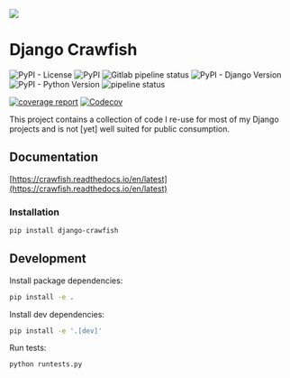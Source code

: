 ![](https://res.cloudinary.com/dmuligbfy/image/upload/c_scale,r_20,w_150/Crawfish/crawfish.png)

# Django Crawfish
![PyPI - License](https://img.shields.io/pypi/l/django-crawfish)
![PyPI](https://img.shields.io/pypi/v/django-crawfish)
![Gitlab pipeline status](https://img.shields.io/gitlab/pipeline/crawfordleeds/crawfish)
![PyPI - Django Version](https://img.shields.io/pypi/djversions/django-crawfish)
![PyPI - Python Version](https://img.shields.io/pypi/pyversions/django-crawfish)
![pipeline status](https://gitlab.com/crawfordleeds/crawfish/badges/master/pipeline.svg)

[![coverage report](https://gitlab.com/crawfordleeds/crawfish/badges/master/coverage.svg)](https://gitlab.com/crawfordleeds/crawfish/-/commits/master)
[![Codecov](https://img.shields.io/codecov/c/gl/crawfordleeds/crawfish?label=Codecov%20Coverage)](https://codecov.io/gl/crawfordleeds/crawfish/)

This project contains a collection of code I re-use for most of my Django projects and is not [yet] well suited
for public consumption.

## Documentation

[https://crawfish.readthedocs.io/en/latest](https://crawfish.readthedocs.io/en/latest)

### Installation

```bash
pip install django-crawfish
```

## Development

Install package dependencies:

```bash
pip install -e .
```

Install dev dependencies:

```bash
pip install -e '.[dev]'
```

Run tests:

```bash
python runtests.py

```
